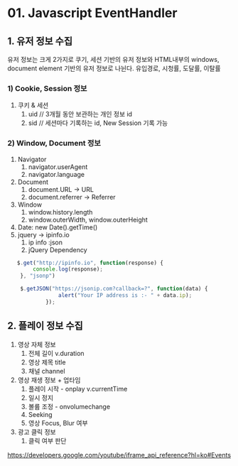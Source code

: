 # 01. Javascript EventHandler

## 1. 유저 정보 수집
유저 정보는 크게 2가지로 쿠기, 세션 기반의 유저 정보와 HTML내부의 windows, document element 기반의 유저 정보로 나뉜다. 유입경로, 시청률, 도달률, 이탈률

### 1) Cookie, Session 정보
1. 쿠키 & 세션
    1. uid // 3개월 동안 보관하는 개인 정보 id
    2. sid // 세션마다 기록하는 id, New Session 기록 가능

### 2) Window, Document 정보
1. Navigator
    1. navigator.userAgent
    2. navigator.language
2. Document
    1. document.URL -> URL
    2. document.referrer -> Referrer
3. Window
    1. window.history.length
    2. window.outerWidth, window.outerHeight
4. Date: new Date().getTime()
5. jquery -> ipinfo.io
    1. ip info :json
    2. jQuery Dependency
```javascript
   $.get("http://ipinfo.io", function(response) {
        console.log(response);
    }, "jsonp")

    $.getJSON("https://jsonip.com?callback=?", function(data) {
                alert("Your IP address is :- " + data.ip);
            });
```

## 2. 플레이 정보 수집

1. 영상 자체 정보
    1. 전체 길이 v.duration
    2. 영상 제목 title
    3. 채널 channel
2. 영상 재생 정보 + 업타임
    1. 플레이 시작 - onplay v.currentTime
    2. 일시 정지 
    3. 볼륨 조정 - onvolumechange
    4. Seeking
    5. 영상 Focus, Blur 여부
3. 광고 클릭 정보
    1. 클릭 여부 판단


https://developers.google.com/youtube/iframe_api_reference?hl=ko#Events
